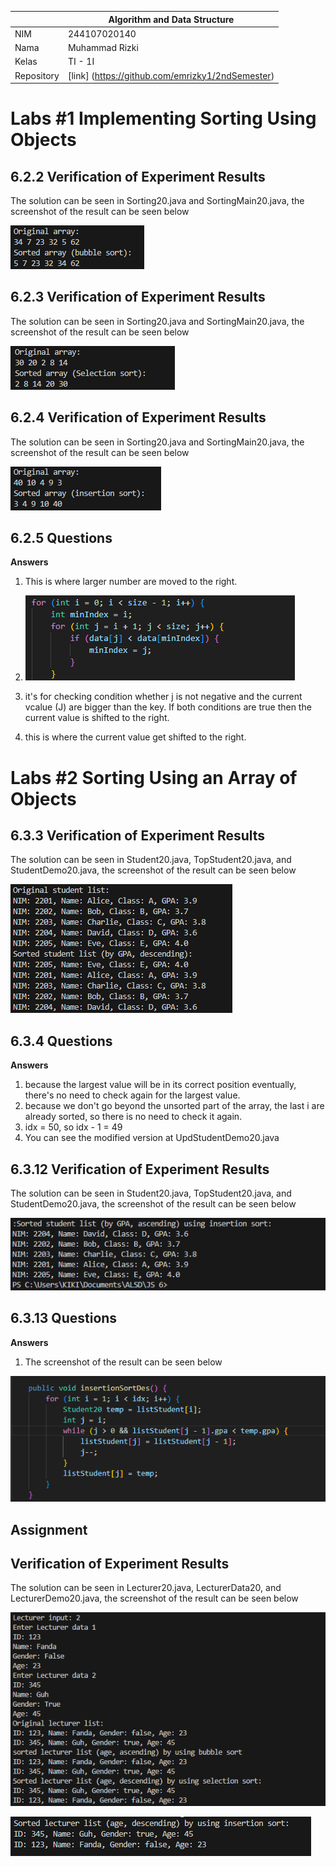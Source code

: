 |  | Algorithm and Data Structure |
|--|--|
| NIM |  244107020140|
| Nama |  Muhammad Rizki |
| Kelas | TI - 1I |
| Repository | [link] (https://github.com/emrizky1/2ndSemester) |

# Labs #1 Implementing Sorting Using Objects

## 6.2.2 Verification of Experiment Results
The solution can be seen in Sorting20.java and SortingMain20.java, the screenshot of the result can be seen below

![ Screenshot ](img/1.png)

## 6.2.3 Verification of Experiment Results
The solution can be seen in Sorting20.java and SortingMain20.java, the screenshot of the result can be seen below

![ Screenshot ](img/2.png)

## 6.2.4 Verification of Experiment Results
The solution can be seen in Sorting20.java and SortingMain20.java, the screenshot of the result can be seen below

![ Screenshot ](img/3.png)

## 6.2.5 Questions
**Answers**
1. This is where larger number are moved to the right.

2. ![ Screenshot ](img/4.png)

3. it's for checking condition whether j is not negative and the current vcalue (J) are bigger than the key. If both conditions are true then the current value is shifted to the right.
4. this is where the current value get shifted to the right.

# Labs #2 Sorting Using an Array of Objects

## 6.3.3 Verification of Experiment Results
The solution can be seen in Student20.java, TopStudent20.java, and StudentDemo20.java, the screenshot of the result can be seen below

![ Screenshot ](img/5.png)

## 6.3.4 Questions
**Answers**
1. because the largest value will be in its correct position eventually, there's no need to check again for the largest value.
2. because we don't go beyond the unsorted part of the array, the last i are already sorted, so there is no need to check it again.
3. idx = 50, so idx - 1 = 49
4. You can see the modified version at UpdStudentDemo20.java

## 6.3.12 Verification of Experiment Results
The solution can be seen in Student20.java, TopStudent20.java, and StudentDemo20.java, the screenshot of the result can be seen below

![ Screenshot ](img/6.png)

## 6.3.13 Questions
**Answers**
1. The screenshot of the result can be seen below

![ Screnshot ](img/7.png)


## Assignment

## Verification of Experiment Results
The solution can be seen in Lecturer20.java, LecturerData20, and LecturerDemo20.java, the screenshot of the result can be seen below

![ Screenshot ](img/8.png)


![ Screenshot ](img/9.png)